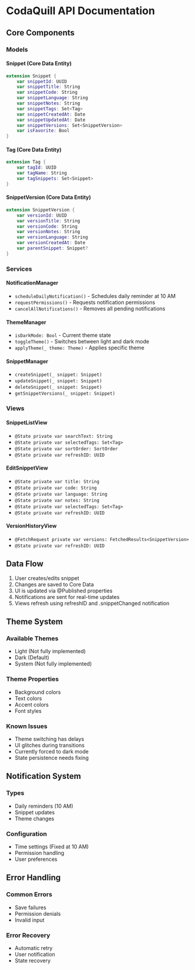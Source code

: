 # CodaQuill API Documentation

## Core Components

### Models

#### Snippet (Core Data Entity)
```swift
extension Snippet {
    var snippetId: UUID
    var snippetTitle: String
    var snippetCode: String
    var snippetLanguage: String
    var snippetNotes: String
    var snippetTags: Set<Tag>
    var snippetCreatedAt: Date
    var snippetUpdatedAt: Date
    var snippetVersions: Set<SnippetVersion>
    var isFavorite: Bool
}
```

#### Tag (Core Data Entity)
```swift
extension Tag {
    var tagId: UUID
    var tagName: String
    var tagSnippets: Set<Snippet>
}
```

#### SnippetVersion (Core Data Entity)
```swift
extension SnippetVersion {
    var versionId: UUID
    var versionTitle: String
    var versionCode: String
    var versionNotes: String
    var versionLanguage: String
    var versionCreatedAt: Date
    var parentSnippet: Snippet?
}
```

### Services

#### NotificationManager
- `scheduleDailyNotification()` - Schedules daily reminder at 10 AM
- `requestPermissions()` - Requests notification permissions
- `cancelAllNotifications()` - Removes all pending notifications

#### ThemeManager
- `isDarkMode: Bool` - Current theme state
- `toggleTheme()` - Switches between light and dark mode
- `applyTheme(_ theme: Theme)` - Applies specific theme

#### SnippetManager
- `createSnippet(_ snippet: Snippet)`
- `updateSnippet(_ snippet: Snippet)`
- `deleteSnippet(_ snippet: Snippet)`
- `getSnippetVersions(_ snippet: Snippet)`

### Views

#### SnippetListView
- `@State private var searchText: String`
- `@State private var selectedTags: Set<Tag>`
- `@State private var sortOrder: SortOrder`
- `@State private var refreshID: UUID`

#### EditSnippetView
- `@State private var title: String`
- `@State private var code: String`
- `@State private var language: String`
- `@State private var notes: String`
- `@State private var selectedTags: Set<Tag>`
- `@State private var refreshID: UUID`

#### VersionHistoryView
- `@FetchRequest private var versions: FetchedResults<SnippetVersion>`
- `@State private var refreshID: UUID`

## Data Flow

1. User creates/edits snippet
2. Changes are saved to Core Data
3. UI is updated via @Published properties
4. Notifications are sent for real-time updates
5. Views refresh using refreshID and .snippetChanged notification

## Theme System

### Available Themes
- Light (Not fully implemented)
- Dark (Default)
- System (Not fully implemented)

### Theme Properties
- Background colors
- Text colors
- Accent colors
- Font styles

### Known Issues
- Theme switching has delays
- UI glitches during transitions
- Currently forced to dark mode
- State persistence needs fixing

## Notification System

### Types
- Daily reminders (10 AM)
- Snippet updates
- Theme changes

### Configuration
- Time settings (Fixed at 10 AM)
- Permission handling
- User preferences

## Error Handling

### Common Errors
- Save failures
- Permission denials
- Invalid input

### Error Recovery
- Automatic retry
- User notification
- State recovery 
